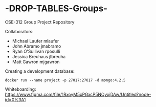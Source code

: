 # -DROP-TABLES-Groups-
CSE-312 Group Project Repository

Collaborators:
- Michael Laufer mlaufer
- John Abramo jmabramo
- Ryan O'Sullivan rposulli
- Jessica Breuhaus jlbreuha
- Matt Gawron mjgawron

Creating a development database:

```docker run --name project -p 27017:27017 -d mongo:4.2.5```

Whiteboarding:
https://www.figma.com/file/1RxoyM5xPGxcP5NOyxjDAw/Untitled?node-id=0%3A1

